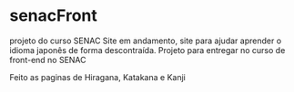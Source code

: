 # senacFront
projeto do curso SENAC
Site em andamento, site para ajudar aprender o idioma japonês de forma descontraída.
Projeto para entregar no curso de front-end no SENAC

Feito as paginas de Hiragana, Katakana e Kanji
